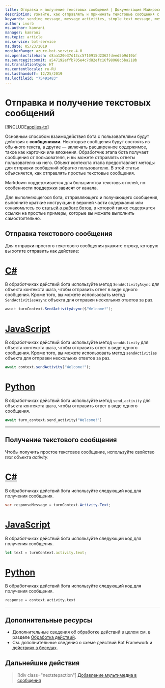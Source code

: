 ```yaml
---
title: Отправка и получение текстовых сообщений | Документация Майкрософт
description: Узнайте, как отправлять и принимать текстовые сообщения с помощью пакета SDK Bot Framework.
keywords: sending message, message activities, simple text message, message, text message, receive message
author: ivorb
ms.author: kamrani
manager: kamrani
ms.topic: article
ms.service: bot-service
ms.date: 05/23/2019
monikerRange: azure-bot-service-4.0
ms.openlocfilehash: d8aa120e37d13cc5710915d2362fdeed5b9d10bf
ms.sourcegitcommit: a547192effb705e4c7d82efc16f98068c5ba218b
ms.translationtype: HT
ms.contentlocale: ru-RU
ms.lasthandoff: 12/25/2019
ms.locfileid: "75491483"
---
```

# <a name="send-and-receive-text-message"></a>Отправка и получение текстовых сообщений

[!INCLUDE[applies-to](../includes/applies-to.md)]

Основным способом взаимодействия бота с пользователями будут действия с **сообщениями**. Некоторые сообщения будут состоять из обычного текста, а другие — включать расширенное содержимое, такое как карточки или вложения. Обработчик этапа бота получает сообщения от пользователя, и вы можете отправлять ответы пользователю из него. Объект контекста этапа предоставляет методы для отправки сообщений обратно пользователю. В этой статье объясняется, как отправлять простые текстовые сообщения.

Markdown поддерживается для большинства текстовых полей, но особенности поддержки зависят от канала.

Для выполняющегося бота, отправляющего и получающего сообщения, выполните краткие инструкции в верхней части содержания или ознакомьтесь со [статьей о работе ботов](bot-builder-basics.md#bot-structure), в которой также содержатся ссылки на простые примеры, которые вы можете выполнить самостоятельно.

## <a name="send-a-text-message"></a>Отправка текстового сообщения

Для отправки простого текстового сообщения укажите строку, которую вы хотите отправить как действие:

# <a name="ctabcsharp"></a>[C#](#tab/csharp)

В обработчиках действий бота используйте метод `SendActivityAsync` для объекта контекста шага, чтобы отправить ответ в виде одного сообщения. Кроме того, вы можете использовать метод `SendActivitiesAsync` объекта для отправки нескольких ответов за раз.

```cs
await turnContext.SendActivityAsync($"Welcome!");
```

# <a name="javascripttabjavascript"></a>[JavaScript](#tab/javascript)

В обработчиках действий бота используйте метод `sendActivity` для объекта контекста шага, чтобы отправить ответ в виде одного сообщения. Кроме того, вы можете использовать метод `sendActivities` объекта для отправки нескольких ответов за раз.

```javascript
await context.sendActivity("Welcome!");
```

# <a name="pythontabpython"></a>[Python](#tab/python)

В обработчиках действий бота используйте метод `send_activity` для объекта контекста шага, чтобы отправить ответ в виде одного сообщения.

```python
await turn_context.send_activity("Welcome!")
```

---
## <a name="receive-a-text-message"></a>Получение текстового сообщения

Чтобы получить простое текстовое сообщение, используйте свойство *text* объекта *activity*. 

# <a name="ctabcsharp"></a>[C#](#tab/csharp)

В обработчиках действий бота используйте следующий код для получения сообщения. 

```cs
var responseMessage = turnContext.Activity.Text;
```

# <a name="javascripttabjavascript"></a>[JavaScript](#tab/javascript)

В обработчиках действий бота используйте следующий код для получения сообщения.

```javascript
let text = turnContext.activity.text;
```

# <a name="pythontabpython"></a>[Python](#tab/python)

В обработчиках действий бота используйте следующий код для получения сообщения.

```python
response = context.activity.text
```

---

## <a name="additional-resources"></a>Дополнительные ресурсы

- Дополнительные сведения об обработке действий в целом см. в разделе [Обработка действий](~/v4sdk/bot-builder-basics.md#the-activity-processing-stack).
- См. дополнительные сведения о схеме действий Bot Framework и [действиях в беседах](https://aka.ms/botSpecs-activitySchema#message-activity).

## <a name="next-steps"></a>Дальнейшие действия

> [!div class="nextstepaction"]
> [Добавление мультимедиа в сообщения](./bot-builder-howto-add-media-attachments.md)
